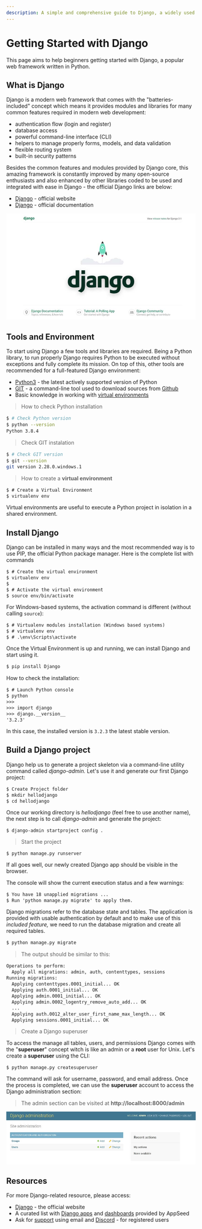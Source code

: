```yaml
---
description: A simple and comprehensive guide to Django, a widely used web framework.
---
```


# Getting Started with Django

This page aims to help beginners getting started with Django, a popular web framework written in Python.


## What is Django

Django is a modern web framework that comes with the "batteries-included" concept which means it provides modules and libraries for many common features required in modern web development:

* authentication flow (login and register)
* database access
* powerful command-line interface (CLI)
* helpers to manage properly forms, models, and data validation
* flexible routing system
* built-in security patterns

Besides the common features and modules provided by Django core, this amazing framework is constantly improved by many open-source enthusiasts and also enhanced by other libraries coded to be used and integrated with ease in Django - the official Django links are below:

* [Django](https://www.djangoproject.com/) - official website
* [Django](https://docs.djangoproject.com/en/3.2/) - official documentation

![Django - New project Default Page.](../../.gitbook/assets/django-framework-cover.jpg)


## Tools and Environment

To start using Django a few tools and libraries are required. Being a Python library, to run properly Django requires Python to be executed without exceptions and fully complete its mission. On top of this, other tools are recommended for a full-featured Django environment: 

* [Python3](https://www.python.org/) - the latest actively supported version of Python
* [GIT](https://git-scm.com/) - a command-line tool used to download sources from [Github](https://github.com/)
* Basic knowledge in working with [virtual environments](https://docs.python.org/3/tutorial/venv.html)

> How to check Python installation

```bash
$ # Check Python version
$ python --version
Python 3.8.4
```

> Check GIT instalation

```bash
$ # Check GIT version
$ git --version
git version 2.28.0.windows.1
```

> How to create a **virtual environment**

```
$ # Create a Virtual Environment
$ virtualenv env 
```

Virtual environments are useful to execute a Python project in isolation in a shared environment.


## Install Django

Django can be installed in many ways and the most recommended way is to use PIP, the official Python package manager. Here is the complete list with commands

```
$ # Create the virtual environment
$ virtualenv env 
$
$ # Activate the virtual environment
$ source env/bin/activate
```

For Windows-based systems, the activation command is different (without calling `source`):

```
$ # Virtualenv modules installation (Windows based systems)
$ # virtualenv env
$ # .\env\Scripts\activate
```

Once the Virtual Environment is up and running, we can install Django and start using it.

```bash
$ pip install Django
```

How to check the installation:

```
$ # Launch Python console
$ python 
>>> 
>>> import django
>>> django.__version__
'3.2.3'
```

In this case, the installed version is `3.2.3` the latest stable version.


## Build a Django project

Django help us to generate a project skeleton via a command-line utility command called _django-admin._ Let's use it and generate our first Django project:

```
$ Create Project folder
$ mkdir hellodjango 
$ cd hellodjango 
```

Once our working directory is _hellodjango_ (feel free to use another name), the next step is to call _django-admin_ and generate the project:

```
$ django-admin startproject config .
```

> Start the project

```
$ python manage.py runserver 
```

If all goes well, our newly created Django app should be visible in the browser.

The console will show the current execution status and a few warnings:

```
$ You have 18 unapplied migrations ...
$ Run 'python manage.py migrate' to apply them.
```

Django migrations refer to the database state and tables. The application is provided with usable authentication by default and to make use of this _included feature,_ we need to run the database migration and create all required tables.

```bash
$ python manage.py migrate 
```

> The output should be similar to this:

```
Operations to perform:
  Apply all migrations: admin, auth, contenttypes, sessions
Running migrations:
  Applying contenttypes.0001_initial... OK
  Applying auth.0001_initial... OK
  Applying admin.0001_initial... OK
  Applying admin.0002_logentry_remove_auto_add... OK
  ...
  Applying auth.0012_alter_user_first_name_max_length... OK
  Applying sessions.0001_initial... OK
```

> Create a Django superuser

To access the manage all tables, users, and permissions Django comes with the "**superuser**" concept witch is like an admin or a **root** user for Unix. Let's create a **superuser** using the CLI:

```
$ python manage.py createsuperuser
```

The command will ask for username, password, and email address. Once the process is completed, we can use the **superuser** account to access the Django administration section:

> The admin section can be visited at **http://localhost:8000/admin**

![Django App - Default Admin Interface.](../../.gitbook/assets/django-first-app-admin.jpg)


## **Resources**

For more Django-related resource, please access:

* [Django](https://www.djangoproject.com/) - the official website
* A curated list with [Django apps](https://appseed.us/apps/django/) and [dashboards](https://appseed.us/admin-dashboards/django/) provided by AppSeed
* Ask for [support](https://appseed.us/support/) using email and [Discord](https://discord.gg/fZC6hup) - for registered users
